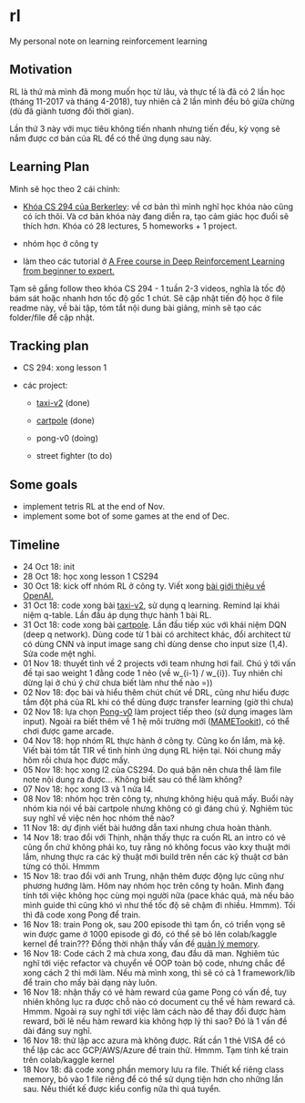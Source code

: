 # rl
My personal note on learning reinforcement learning


## Motivation

RL là thứ mà mình đã mong muốn học từ lâu, và thực tế là đã có 2 lần học (tháng 11-2017 và tháng 4-2018), tuy nhiên cả 2 lần mình đều bỏ giữa chừng (dù đã giành tương đối thời gian).

Lần thứ 3 này với mục tiêu không tiến nhanh nhưng tiến đều, kỳ vọng sẽ nắm được cơ bản của RL để có thể ứng dụng sau này.

## Learning Plan

Mình sẽ học theo 2 cái chính:

+ [Khóa CS 294 của Berkerley](http://rail.eecs.berkeley.edu/deeprlcourse/): về cơ bản thì mình nghĩ học khóa nào cũng có ích thôi. Và cơ bản khóa này đang diễn ra, tạo cảm giác học đuổi sẽ thích hơn. Khóa có 28 lectures, 5 homeworks + 1 project.

+ nhóm học ở công ty

+ làm theo các tutorial ở [A Free course in Deep Reinforcement Learning from beginner to expert.
](https://simoninithomas.github.io/Deep_reinforcement_learning_Course/)

Tạm sẽ gắng follow theo khóa CS 294 - 1 tuần 2-3 videos, nghĩa là tốc độ bám sát hoặc nhanh hơn tốc độ gốc 1 chút. Sẽ cập nhật tiến độ học ở file readme này, về bài tập, tóm tắt nội dung bài giảng, mình sẽ tạo các folder/file để cập nhật.

## Tracking plan

+ CS 294: xong lesson 1
+ các project: 
    
    + [taxi-v2](https://github.com/Tulip4attoo/rl/tree/master/f-class/taxi-v2) (done)

    + [cartpole](https://github.com/Tulip4attoo/rl/tree/master/f-class/cartpole) (done)

    + pong-v0 (doing)

    + street fighter (to do)

## Some goals

- implement tetris RL at the end of Nov.
- implement some bot of some games at the end of Dec.

## Timeline

- 24 Oct 18: init
- 28 Oct 18: học xong lesson 1 CS294
- 30 Oct 18: kick off nhóm RL ở công ty. Viết xong [bài giới thiệu về OpenAI.](https://tulip4attoo.github.io/blog/lam-quen-openai-gym/)
- 31 Oct 18: code xong bài [taxi-v2](https://github.com/Tulip4attoo/rl/tree/master/f-class/taxi-v2), sử dụng q learning. Remind lại khái niệm q-table. Lần đầu áp dụng thực hành 1 bài RL.
- 31 Oct 18: code xong bài [cartpole](https://github.com/Tulip4attoo/rl/tree/master/f-class/cartpole). Lần đầu tiếp xúc với khái niệm DQN (deep q network). Dùng code từ 1 bài có architect khác, đổi architect từ có dùng CNN và input image sang chỉ dùng dense cho input size (1,4). Sửa code mệt nghỉ.
- 01 Nov 18: thuyết tình về 2 projects với team nhưng hơi fail. Chú ý tới vấn đề tại sao weight 1 đằng code 1 nẻo (về w_{i-1} / w_{i}). Tuy nhiên chỉ dừng lại ở chú ý chứ chưa biết làm như thế nào =))
- 02 Nov 18: đọc bài và hiểu thêm chút chút về DRL, cũng như hiểu được tầm đột phá của RL khi có thể dùng được transfer learning (giờ thì chưa)
- 02 Nov 18: lựa chọn [Pong-v0](https://gym.openai.com/envs/Pong-v0/) làm project tiếp theo (sử dụng images làm input). Ngoài ra biết thêm về 1 hệ môi trường mới ([MAMETookit](https://github.com/M-J-Murray/MAMEToolkit)), có thể chơi được game arcade. 
- 04 Nov 18: họp nhóm RL thực hành ở công ty. Cũng ko ổn lắm, mà kệ. Viết bài tóm tắt TIR về tình hình ứng dụng RL hiện tại. Nói chung mấy hôm rồi chưa học được mấy.
- 05 Nov 18: học xong l2 của CS294. Do quá bận nên chưa thể làm file note nội dung ra được... Không biết sau có thể làm không?
- 07 Nov 18: học xong l3 và 1 nửa l4. 
- 08 Nov 18: nhóm học trên công ty, nhưng không hiệu quả mấy. Buổi này nhóm kia nói về bài cartpole nhưng không có gì đáng chú ý. Nghiêm túc suy nghĩ về việc nên học nhóm thế nào?
- 11 Nov 18: dự định viết bài hướng dẫn taxi nhưng chưa hoàn thành.
- 14 Nov 18: trao đổi với Thịnh, nhận thấy thực ra cuốn RL an intro có vẻ cũng ổn chứ không phải ko, tuy rằng nó không focus vào kxy thuật mới lắm, nhưng thực ra các kỹ thuật mới build trên nền các kỹ thuật cơ bản từng có thôi. Hmmm
- 15 Nov 18: trao đổi với anh Trung, nhận thêm được động lực cũng như phương hướng làm. Hôm nay nhóm học trên công ty hoãn. Mình đang tính tới việc không học cùng mọi người nữa (pace khác quá, mà nếu bảo mình guide thì cũng khó vì như thế tốc độ sẽ chậm đi nhiều. Hmmm). Tối thì đã code xong Pong để train.
- 16 Nov 18: train Pong ok, sau 200 episode thì tạm ổn, có triển vọng sẽ win được game ở 1000 episode gì đó, có thể sẽ bỏ lên colab/kaggle kernel để train??? Đồng thời nhận thấy vấn đề [quản lý memory](https://tulip4attoo.github.io/blog/til-manage-memory-in-rl/). 
- 16 Nov 18: Code cách 2 mà chưa xong, đau đầu dã man. Nghiêm túc nghĩ tới việc refactor và chuyển về OOP toàn bộ code, nhưng chắc để xong cách 2 thì mới làm. Nếu mà mình xong, thì sẽ có cả 1 framework/lib để train cho mấy bài dạng này luôn.
- 16 Nov 18: nhận thấy có vẻ hàm reward của game Pong có vấn đề, tuy nhiên không lục ra được chỗ nào có document cụ thể về hàm reward cả. Hmmm. Ngoài ra suy nghĩ tới việc làm cách nào để thay đổi được hàm reward, bởi lẽ nếu hàm reward kia không hợp lý thì sao? Đó là 1 vấn đề dài đáng suy nghĩ.
- 16 Nov 18: thử lập acc azura mà không được. Rất cần 1 thẻ VISA để có thể lập các acc GCP/AWS/Azure để train thử. Hmmm. Tạm tính kế train trên colab/kaggle kernel
- 18 Nov 18: đã code xong phần memory lưu ra file. Thiết kế riêng class memory, bỏ vào 1 file riêng để có thể sử dụng tiện hơn cho những lần sau. Nếu thiết kế được kiểu config nữa thì quá tuyển.